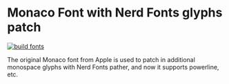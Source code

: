 # Monaco Font with Nerd Fonts glyphs patch

[![build fonts](https://github.com/lyuwen/monaco-nerd-font/actions/workflows/build-fonts.yml/badge.svg)](https://github.com/lyuwen/monaco-nerd-font/actions/workflows/build-fonts.yml)

The original Monaco font from Apple is used to patch in additional monospace glyphs with Nerd Fonts pather,
and now it supports powerline, etc.
